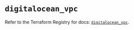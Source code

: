 # `digitalocean_vpc`

Refer to the Terraform Registry for docs: [`digitalocean_vpc`](https://registry.terraform.io/providers/digitalocean/digitalocean/2.44.1/docs/resources/vpc).
